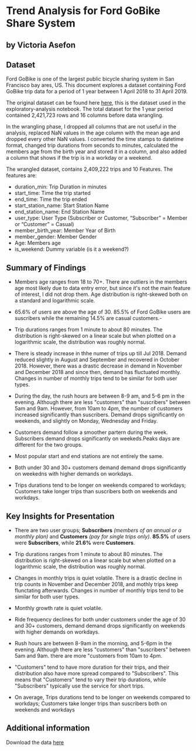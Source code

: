 # Trend Analysis for Ford GoBike Share System
## by Victoria Asefon


## Dataset

Ford GoBike is one of the largest public bicycle sharing system in San Francisco bay ares, US. This document explores a dataset containing Ford GoBike trip data for a period of 1 year between 1 April 2018 to 31 April 2019.

The original dataset can be found here [here](https://s3.amazonaws.com/fordgobike-data/index.html), this is the dataset used in the exploratory-analysis notebook. The total dataset for the 1 year period contained 2,421,723 rows and 16 columns before data wrangling.

In the wrangling phase, I dropped all columns that are not useful in the analysis, replaced NaN values in the age column with the mean age and dropped every other NaN values. I converted the time stamps to datetime format, changed trip durations from seconds to minutes, calculated the members age from the birth year and stored it in a column, and also added a column that shows if the trip is in a workday or a weekend. 

The wrangled dataset, contains 2,409,222 trips and 10 Features. The features are:

- duration_min: Trip Duration in minutes
- start_time: Time the trip started
- end_time: Time the trip ended
- start_station_name: Start Station Name
- end_station_name: End Station Name
- user_type: User Type (Subscriber or Customer, “Subscriber” = Member or “Customer” = Casual)
- member_birth_year: Member Year of Birth
- member_gender: Member Gender
- Age: Members age
- is_weekend: Dummy variable (is it a weekend?)


## Summary of Findings

- Members age ranges from 18 to 70+. There are outliers in the members age most likely due to data entry error, but since it's not the main feature of interest, I did not drop them. Age distribution is right-skewed both on a standard and logarithmic scale. 

- 65.6% of users are above the age of 30. 85.5% of Ford GoBike users are suscribers while the remaining 14.5% are  casual customers.- 

- Trip durations ranges from  1 minute to about 80 minutes. The distribution is right-skewed on a linear scale but when plotted on a logarithmic scale, the distribution was roughly normal.

- There is steady increase in thhe numer of trips up till Jul 2018. Demand reduced slightly in August and September and recovered in October 2018. However, there was a drastic decrease in demand in November and December 2018 and since then, demand has fluctuated monthly. Changes in number of monthly trips tend to be similar for both user types. 

- During the day, the rush hours are between 8-9 am, and 5-6 pm in the evening. Although there are less "customers" than "suscribers" between 5am and 9am. However, from 10am to 4pm, the number of customers increased significantly than suscribers. Demand drops significantly on weekends, and slightly on Monday, Wednesday and Friday.

- Customers demand follow a smoother partern during the week. Subscribers demand drops significantly on weekeds.Peaks days are different for the two groups.

- Most popular start and end stations are not entirely the same.

- Both under 30 and 30+ customers demand demand drops significantly on weekedns with higher demands on workdays.

- Trips durations tend to be longer on weekends compared to workdays; Customers take longer trips than suscribers both on weekends and workdays.


## Key Insights for Presentation

- There are two user groups; **Subscribers** _(members of an annual or a monthly plan)_ and **Customers** _(pay for single trips only)_. **85.5%** of users were **Subscribers**, while **21.6%** were **Customers**.

- Trip durations ranges from  1 minute to about 80 minutes. The distribution is right-skewed on a linear scale but when plotted on a logarithmic scale, the distribution was roughly normal.

- Changes in monthly trips is quiet volatile. There is a drastic decline in trip counts in November and December 2018, and mothly trips keep flunctating afterwards. Changes in number of monthly trips tend to be similar for both user types.

- Monthly growth rate is quiet volatile.

- Ride frequency declines for both under customers under the age of 30 and 30+ customers, demand demand drops significantly on weekends with higher demands on workdays.

- Rush hours are between 8-9am in the morning, and 5-6pm in the evening. Although there are less "customers" than "suscribers" between 5am and 9am. there are more "customers from 10am to 4pm.

- "Customers" tend to have more duration for their trips, and their distribution also have more spread compared to "Subscribers". This means that "Customers" tend to vary their trip durations, while "Subscribers" typically use the service for short trips.

- On average, Trips durations tend to be longer on weekends compared to workdays; Customers take longer trips than suscribers both on weekends and workdays

## Additional information

Download the data [here](https://s3.amazonaws.com/fordgobike-data/index.html)
